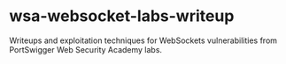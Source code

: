 # wsa-websocket-labs-writeup
Writeups and exploitation techniques for WebSockets vulnerabilities from PortSwigger Web Security Academy labs.
